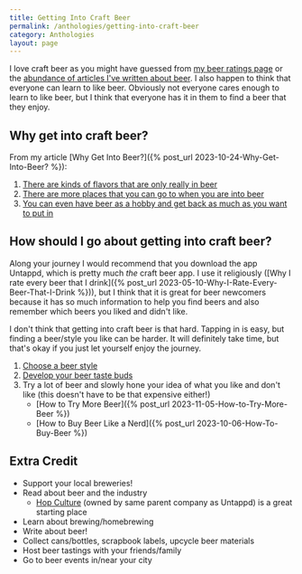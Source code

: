 ```yaml
---
title: Getting Into Craft Beer
permalink: /anthologies/getting-into-craft-beer
category: Anthologies
layout: page
---
```


I love craft beer as you might have guessed from [my beer ratings page](/data/beer) or the [abundance of articles I've written about beer](/posts/all/#Beer). I also happen to think that everyone can learn to like beer. Obviously not everyone cares enough to learn to like beer, but I think that everyone has it in them to find a beer that they enjoy.

## Why get into craft beer?

From my article [Why Get Into Beer?]({% post_url 2023-10-24-Why-Get-Into-Beer? %}):
1. [There are kinds of flavors that are only really in beer](/posts/why-get-into-beer/#new-gustatory-experiences)
2. [There are more places that you can go to when you are into beer](/posts/why-get-into-beer/#travel-destinations--community-spaces)
3. [You can even have beer as a hobby and get back as much as you want to put in](/posts/why-get-into-beer/#beer-as-an-interesthobby)

## How should I go about getting into craft beer?

Along your journey I would recommend that you download the app Untappd, which is pretty much *the* craft beer app. I use it religiously ([Why I rate every beer that I drink]({% post_url 2023-05-10-Why-I-Rate-Every-Beer-That-I-Drink %})), but I think that it is great for beer newcomers because it has so much information to help you find beers and also remember which beers you liked and didn't like.

I don't think that getting into craft beer is that hard. Tapping in is easy, but finding a beer/style you like can be harder. It will definitely take time, but that's okay if you just let yourself enjoy the journey.
1. [Choose a beer style](/posts/getting-into-beer/#choosing-a-beer-style)
2. [Develop your beer taste buds](https://homebrewacademy.com/how-to-like-beer/)
3. Try a lot of beer and slowly hone your idea of what you like and don't like (this doesn't have to be that expensive either!)
    * [How to Try More Beer]({% post_url 2023-11-05-How-to-Try-More-Beer %})
    * [How to Buy Beer Like a Nerd]({% post_url 2023-10-06-How-To-Buy-Beer %})

## Extra Credit

* Support your local breweries!
* Read about beer and the industry
    * [Hop Culture](https://www.hopculture.com/) (owned by same parent company as Untappd) is a great starting place
* Learn about brewing/homebrewing
* Write about beer!
* Collect cans/bottles, scrapbook labels, upcycle beer materials
* Host beer tastings with your friends/family
* Go to beer events in/near your city